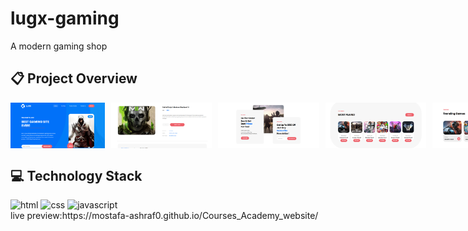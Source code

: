 # lugx-gaming
A modern gaming shop
## :clipboard: Project Overview
<div style = "display:flex; gap:10px;">
  <img src="images/home.PNG" alt="home" width="30%" height = "auto">
  <img src="images/details.PNG" alt="test Screenshot" width="32%" height = "auto">
  <img src="images/contact.PNG" alt="time Screenshot" width="32%" height = "auto">
  <img src="images/mostplayed.PNG" alt="form Screenshot" width="32%" height = "auto">
  <img src="images/trending.PNG" alt="features Screenshot" width="32%" height = "auto">
  <img src="images/shop.PNG" alt="about Screenshot" width="32%" height = "auto">
</div>


## :computer: Technology Stack
<div>
  <img src="https://raw.githubusercontent.com/marwin1991/profile-technology-icons/refs/heads/main/icons/html.png" alt="html" width="100px" height = "auto">
  <img src="https://raw.githubusercontent.com/marwin1991/profile-technology-icons/refs/heads/main/icons/css.png" alt="css" width="100px" height = "auto">
  <img src="https://raw.githubusercontent.com/marwin1991/profile-technology-icons/refs/heads/main/icons/javascript.png" alt="javascript" width="100px" height = "auto">
</div>
live preview:https://mostafa-ashraf0.github.io/Courses_Academy_website/
